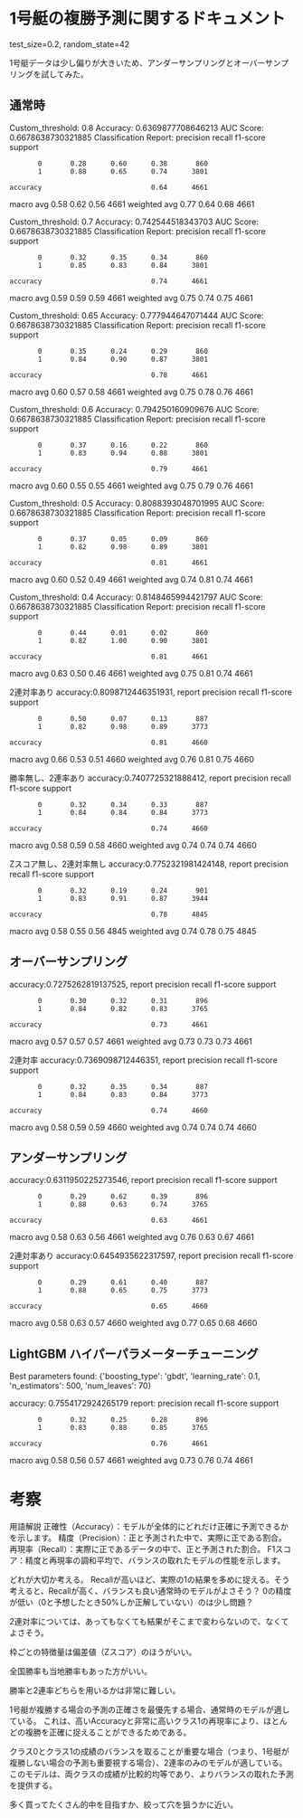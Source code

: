 # 1号艇の複勝予測に関するドキュメント
test_size=0.2, random_state=42

1号艇データは少し偏りが大きいため、アンダーサンプリングとオーバーサンプリングを試してみた。


## 通常時
Custom_threshold: 0.8
Accuracy: 0.6369877708646213
AUC Score: 0.6678638730321885
Classification Report:
              precision    recall  f1-score   support

           0       0.28      0.60      0.38       860
           1       0.88      0.65      0.74      3801

    accuracy                           0.64      4661
   macro avg       0.58      0.62      0.56      4661
weighted avg       0.77      0.64      0.68      4661

Custom_threshold: 0.7
Accuracy: 0.742544518343703
AUC Score: 0.6678638730321885
Classification Report:
              precision    recall  f1-score   support

           0       0.32      0.35      0.34       860
           1       0.85      0.83      0.84      3801

    accuracy                           0.74      4661
   macro avg       0.59      0.59      0.59      4661
weighted avg       0.75      0.74      0.75      4661

Custom_threshold: 0.65
Accuracy: 0.777944647071444
AUC Score: 0.6678638730321885
Classification Report:
              precision    recall  f1-score   support

           0       0.35      0.24      0.29       860
           1       0.84      0.90      0.87      3801

    accuracy                           0.78      4661
   macro avg       0.60      0.57      0.58      4661
weighted avg       0.75      0.78      0.76      4661

Custom_threshold: 0.6
Accuracy: 0.794250160909676
AUC Score: 0.6678638730321885
Classification Report:
              precision    recall  f1-score   support

           0       0.37      0.16      0.22       860
           1       0.83      0.94      0.88      3801

    accuracy                           0.79      4661
   macro avg       0.60      0.55      0.55      4661
weighted avg       0.75      0.79      0.76      4661

Custom_threshold: 0.5
Accuracy: 0.8088393048701995
AUC Score: 0.6678638730321885
Classification Report:
              precision    recall  f1-score   support

           0       0.37      0.05      0.09       860
           1       0.82      0.98      0.89      3801

    accuracy                           0.81      4661
   macro avg       0.60      0.52      0.49      4661
weighted avg       0.74      0.81      0.74      4661

Custom_threshold: 0.4
Accuracy: 0.8148465994421797
AUC Score: 0.6678638730321885
Classification Report:
              precision    recall  f1-score   support

           0       0.44      0.01      0.02       860
           1       0.82      1.00      0.90      3801

    accuracy                           0.81      4661
   macro avg       0.63      0.50      0.46      4661
weighted avg       0.75      0.81      0.74      4661



2連対率あり
accuracy:0.8098712446351931, 
report              precision    recall  f1-score   support

           0       0.50      0.07      0.13       887
           1       0.82      0.98      0.89      3773

    accuracy                           0.81      4660
   macro avg       0.66      0.53      0.51      4660
weighted avg       0.76      0.81      0.75      4660


勝率無し、2連率あり
accuracy:0.7407725321888412, 
report              precision    recall  f1-score   support

           0       0.32      0.34      0.33       887
           1       0.84      0.84      0.84      3773

    accuracy                           0.74      4660
   macro avg       0.58      0.59      0.58      4660
weighted avg       0.74      0.74      0.74      4660


Zスコア無し、2連対率無し
accuracy:0.7752321981424148, 
report              precision    recall  f1-score   support

           0       0.32      0.19      0.24       901
           1       0.83      0.91      0.87      3944

    accuracy                           0.78      4845
   macro avg       0.58      0.55      0.56      4845
weighted avg       0.74      0.78      0.75      4845



## オーバーサンプリング
accuracy:0.7275262819137525, 
report              precision    recall  f1-score   support

           0       0.30      0.32      0.31       896
           1       0.84      0.82      0.83      3765

    accuracy                           0.73      4661
   macro avg       0.57      0.57      0.57      4661
weighted avg       0.73      0.73      0.73      4661


2連対率
accuracy:0.7369098712446351, 
report              precision    recall  f1-score   support

           0       0.32      0.35      0.34       887
           1       0.84      0.83      0.84      3773

    accuracy                           0.74      4660
   macro avg       0.58      0.59      0.59      4660
weighted avg       0.74      0.74      0.74      4660



## アンダーサンプリング
accuracy:0.6311950225273546, 
report              precision    recall  f1-score   support

           0       0.29      0.62      0.39       896
           1       0.88      0.63      0.74      3765

    accuracy                           0.63      4661
   macro avg       0.58      0.63      0.56      4661
weighted avg       0.76      0.63      0.67      4661


2連対率あり
accuracy:0.6454935622317597, 
report              precision    recall  f1-score   support

           0       0.29      0.61      0.40       887
           1       0.88      0.65      0.75      3773

    accuracy                           0.65      4660
   macro avg       0.58      0.63      0.57      4660
weighted avg       0.77      0.65      0.68      4660



## LightGBM ハイパーパラメーターチューニング
Best parameters found: {'boosting_type': 'gbdt', 'learning_rate': 0.1, 'n_estimators': 500, 'num_leaves': 70}

accuracy: 0.7554172924265179
report:               precision    recall  f1-score   support

           0       0.32      0.25      0.28       896
           1       0.83      0.88      0.85      3765

    accuracy                           0.76      4661
   macro avg       0.58      0.56      0.57      4661
weighted avg       0.73      0.76      0.74      4661


# 考察
用語解説
正確性（Accuracy）：モデルが全体的にどれだけ正確に予測できるかを示します。
精度（Precision）：正と予測された中で、実際に正である割合。
再現率（Recall）：実際に正であるデータの中で、正と予測された割合。
F1スコア：精度と再現率の調和平均で、バランスの取れたモデルの性能を示します。

どれが大切か考える。
Recallが高いほど、実際の1の結果を多めに捉える。そう考えると、Recallが高く、バランスも良い通常時のモデルがよさそう？
0の精度が低い（0と予想したとき50%しか正解していない）のは少し問題？

2連対率については、あってもなくても結果がそこまで変わらないので、なくてよさそう。

枠ごとの特徴量は偏差値（Zスコア）のほうがいい。

全国勝率も当地勝率もあった方がいい。


勝率と2連率どちらを用いるかは非常に難しい。

1号艇が複勝する場合の予測の正確さを最優先する場合、通常時のモデルが適している。
これは、高いAccuracyと非常に高いクラス1の再現率により、ほとんどの複勝を正確に捉えることができるためである。

クラス0とクラス1の成績のバランスを取ることが重要な場合（つまり、1号艇が複勝しない場合の予測も重要視する場合）、2連率のみのモデルが適している。
このモデルは、両クラスの成績が比較的均等であり、よりバランスの取れた予測を提供する。

多く買ってたくさん的中を目指すか、絞って穴を狙うかに近い。





